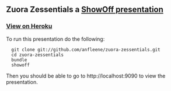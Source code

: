 ## Zuora Zessentials a [ShowOff presentation](http://github.com/schacon/showoff) ##
### [View on Heroku](http://zessentials.herokuapp.com/)

To run this presentation do the following:

```
  git clone git://github.com/anfleene/zuora-zessentials.git
  cd zuora-zessentials
  bundle
  showoff
```

Then you should be able to go to http://localhost:9090 to view the
presentation.
